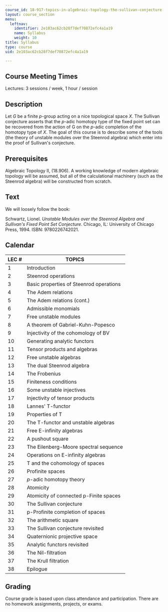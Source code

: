 ```yaml
---
course_id: 18-917-topics-in-algebraic-topology-the-sullivan-conjecture-fall-2007
layout: course_section
menu:
  leftnav:
    identifier: 2e103ac62cb28f7def70872efc4a1a19
    name: Syllabus
    weight: 10
title: Syllabus
type: course
uid: 2e103ac62cb28f7def70872efc4a1a19

---
```


Course Meeting Times
--------------------

Lectures: 3 sessions / week, 1 hour / session

Description
-----------

Let _G_ be a finite _p_\-group acting on a nice topological space _X_. The Sullivan conjecture asserts that the _p_\-adic homotopy type of the fixed point set can be recovered from the action of G on the _p_\-adic completion of the homotopy type of _X_. The goal of this course is to describe some of the tools (the theory of unstable modules over the Steenrod algebra) which enter into the proof of Sullivan's conjecture.

Prerequisites
-------------

Algebraic Topology II, (18.906). A working knowledge of modern algebraic topology will be assumed, but all of the calculational machinery (such as the Steenrod algebra) will be constructed from scratch.

Text
----

We will loosely follow the book:

Schwartz, Lionel. _Unstable Modules over the Steenrod Algebra and Sullivan's Fixed Point Set Conjecture_. Chicago, IL: University of Chicago Press, 1994. ISBN: 9780226742021.

Calendar
--------

| LEC # | TOPICS |
| --- | --- |
| 1 | Introduction |
| 2 | Steenrod operations |
| 3 | Basic properties of Steenrod operations |
| 4 | The Adem relations |
| 5 | The Adem relations (cont.) |
| 6 | Admissible monomials |
| 7 | Free unstable modules |
| 8 | A theorem of Gabriel-Kuhn-Popesco |
| 9 | Injectivity of the cohomology of BV |
| 10 | Generating analytic functors |
| 11 | Tensor products and algebras |
| 12 | Free unstable algebras |
| 13 | The dual Steenrod algebra |
| 14 | The Frobenius |
| 15 | Finiteness conditions |
| 16 | Some unstable injectives |
| 17 | Injectivity of tensor products |
| 18 | Lannes' T-functor |
| 19 | Properties of T |
| 20 | The T-functor and unstable algebras |
| 21 | Free E-infinity algebras |
| 22 | A pushout square |
| 23 | The Eilenberg-Moore spectral sequence |
| 24 | Operations on E-infinity algebras |
| 25 | T and the cohomology of spaces |
| 26 | Profinite spaces |
| 27 | _p_\-adic homotopy theory |
| 28 | Atomicity |
| 29 | Atomicity of connected p-Finite spaces |
| 30 | The Sullivan conjecture |
| 31 | p-Profinite completion of spaces |
| 32 | The arithmetic square |
| 33 | The Sullivan conjecture revisited |
| 34 | Quaternionic projective space |
| 35 | Analytic functors revisited |
| 36 | The Nil-filtration |
| 37 | The Krull filtration |
| 38 | Epilogue 

  

Grading
-------

Course grade is based upon class attendance and participation. There are no homework assignments, projects, or exams.